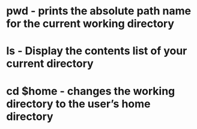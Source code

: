 # pwd - prints the absolute path name for the current working directory
# ls - Display the contents list of your current directory
# cd $home - changes the working directory to the user’s home directory

